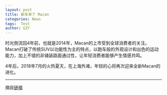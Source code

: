 ```yaml
---
layout: post
title: 新车来了 Macan
categories: News
tags:  Test
author: GZY
---
```


时光倒流回4年前，也就是2014年，Macan的上市受到全球消费者的关注。Macan打破了传统SUV以功能性为主的特点，以跑车般的外观设计和出色的运动能力，加上不错的非铺装路面通过性，让年轻消费者能够产生情感共鸣。

4年后，2018年7月的火热夏天，在上海外滩，年轻的心将再次迎来全新Macan的进化。

*****

摘自[链接](http://auto.qq.com/cross/20180807/VE488OQ1.html)